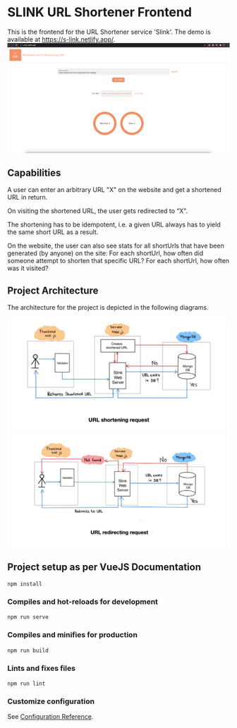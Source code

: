 # SLINK URL Shortener Frontend

This is the frontend for the URL Shortener service 'Slink'. The demo is available at https://s-link.netlify.app/. 
![Screenshot](/images/slink.png)

## Capabilities

A user can enter an arbitrary URL "X" on the website and get a shortened URL in return.

On visiting the shortened URL, the user gets redirected to “X".

The shortening has to be idempotent, i.e. a given URL always has to yield the same short URL as a result.

On the website, the user can also see stats for all shortUrls that have been generated (by anyone) on the site:
  For each shortUrl, how often did someone attempt to shorten that specific URL?
  For each shortUrl, how often was it visited?

## Project Architecture

The architecture for the project is depicted in the following diagrams. 

![Screenshot](/images/architecture.png)
![Screenshot](/images/architecture2.png)



## Project setup as per VueJS Documentation
```
npm install
```

### Compiles and hot-reloads for development
```
npm run serve
```

### Compiles and minifies for production
```
npm run build
```

### Lints and fixes files
```
npm run lint
```

### Customize configuration
See [Configuration Reference](https://cli.vuejs.org/config/).
